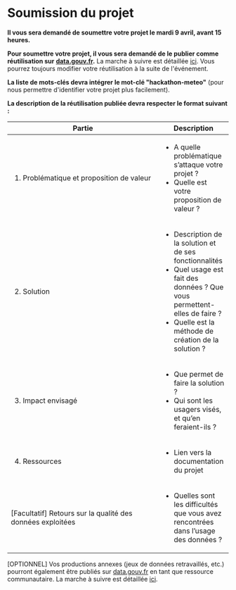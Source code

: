 # Soumission du projet

**Il vous sera demandé de soumettre votre projet le mardi 9 avril, avant 15 heures.**

**Pour soumettre votre projet, il vous sera demandé de le publier comme réutilisation sur** [**data.gouv.fr**](http://data.gouv.fr)**.** La marche à suivre est détaillée [ici](../../guide-data.gouv.fr/reutilisations/publier-une-reutilisation.md).  Vous pourrez toujours modifier votre réutilisation à la suite de l'événement.

**La liste de mots-clés devra intégrer le mot-clé "hackathon-meteo"** (pour nous permettre d'identifier votre projet plus facilement).

**La description de la réutilisation publiée devra respecter le format suivant :**

<table><thead><tr><th width="328">Partie</th><th>Description</th></tr></thead><tbody><tr><td><ol><li>Problématique et proposition de valeur</li></ol></td><td><ul><li>A quelle problématique s’attaque votre projet ?</li><li>Quelle est votre proposition de valeur ?</li></ul></td></tr><tr><td><ol start="2"><li>Solution</li></ol></td><td><ul><li>Description de la solution et de ses fonctionnalités</li><li>Quel usage est fait des données ? Que vous permettent-elles de faire ?</li><li>Quelle est la méthode de création de la solution ?</li></ul></td></tr><tr><td><ol start="3"><li>Impact envisagé</li></ol></td><td><ul><li>Que permet de faire la solution ?</li><li>Qui sont les usagers visés, et qu’en feraient-ils ?</li></ul></td></tr><tr><td><ol start="4"><li>Ressources</li></ol></td><td><ul><li>Lien vers la documentation du projet</li></ul></td></tr><tr><td>[Facultatif] Retours sur la qualité des données exploitées</td><td><ul><li>Quelles sont les difficultés que vous avez rencontrées dans l’usage des données ?</li></ul></td></tr></tbody></table>

\[OPTIONNEL] Vos productions annexes (jeux de données retravaillés, etc.) pourront également être publiés sur [data.gouv.fr](http://data.gouv.fr/) en tant que ressource communautaire. La marche à suivre est détaillée [ici](../../guide-data.gouv.fr/ressource-communautaire.md).
